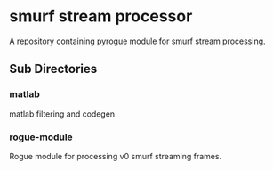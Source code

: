 # smurf stream processor

A repository containing pyrogue module for smurf stream processing.

## Sub Directories

### matlab

matlab filtering and codegen

### rogue-module

Rogue module for processing v0 smurf streaming frames.
